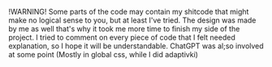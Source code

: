 !WARNING!
Some parts of the code may contain my shitcode that might make no logical sense to you, but at least I've tried.
The design was made by me as well that's why it took me more time to finish my side of the project. 
I tried to comment on every piece of code that I felt needed explanation, so I hope it will be understandable.
ChatGPT was al;so involved at some point (Mostly in global css, while I did adaptivki)
